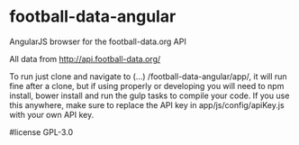 # football-data-angular
AngularJS browser for the football-data.org API

All data from http://api.football-data.org/

To run just clone and navigate to (...) /football-data-angular/app/, it will run fine after a clone, but if using properly or developing you will need to npm install, bower install and run the gulp tasks to compile your code. If you use this anywhere, make sure to replace the API key in app/js/config/apiKey.js with your own API key.

#license
GPL-3.0
